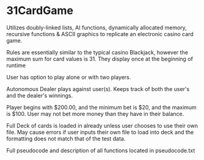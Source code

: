 # 31CardGame
Utilizes doubly-linked lists, AI functions, dynamically allocated memory, recursive functions & ASCII graphics 
to replicate an electronic casino card game.

Rules are essentially similar to the typical casino Blackjack, however the maximum sum for card values is 31. They display once at the beginning of runtime

User has option to play alone or with two players. 

Autonomous Dealer plays against user(s). Keeps track of both the user's and the dealer's winnings.

Player begins with $200.00, and the minimum bet is $20, and the maximum is $100. User may not bet more money than they have in their balance.

Full Deck of cards is loaded in already unless user chooses to use their own file.
May cause errors if user inputs their own file to load into deck and the formatting does not match that of the test data.

Full pseudocode and description of all functions located in pseudocode.txt


